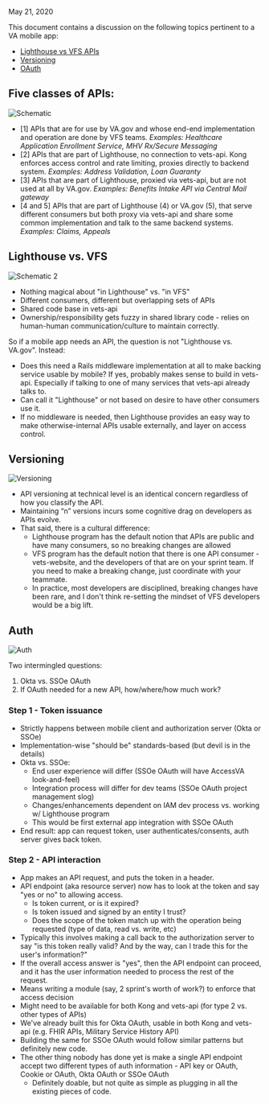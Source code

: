May 21, 2020

This document contains a discussion on the following topics pertinent to a VA mobile app:

- [Lighthouse vs VFS APIs](##lighthouse-vs.-vfs)
- [Versioning](##Versioning)
- [OAuth](##Auth)

## Five classes of APIs:

![Schematic](https://user-images.githubusercontent.com/7320097/82938907-84170780-9f60-11ea-9895-cafc9b984bbe.png)


- [1] APIs that are for use by VA.gov and whose end-end implementation and operation are done by VFS teams. 
_Examples: Healthcare Application Enrollment Service, MHV Rx/Secure Messaging_
- [2] APIs that are part of Lighthouse, no connection to vets-api. Kong enforces access control and rate limiting, proxies directly to backend system.
_Examples: Address Validation, Loan Guaranty_
- [3] APIs that are part of Lighthouse, proxied via vets-api, but are not used at all by VA.gov.
_Examples: Benefits Intake API via Central Mail gateway_
- [4 and 5] APIs that are part of Lighthouse (4) or VA.gov (5), that serve different consumers but both proxy via vets-api and share some common implementation and talk to the same backend systems.
_Examples: Claims, Appeals_


## Lighthouse vs. VFS

![Schematic 2](https://user-images.githubusercontent.com/7320097/82939134-e2dc8100-9f60-11ea-9d28-6e389abbe0d1.png)

- Nothing magical about "in Lighthouse" vs. "in VFS"
- Different consumers, different but overlapping sets of APIs
- Shared code base in vets-api
- Ownership/responsibility gets fuzzy in shared library code - relies on human-human communication/culture to maintain correctly.

So if a mobile app needs an API, the question is not "Lighthouse vs. VA.gov". Instead:
- Does this need a Rails middleware implementation at all to make backing service usable by mobile? If yes, probably makes sense to build in vets-api. Especially if talking to one of many services that vets-api already talks to.
- Can call it "Lighthouse" or not based on desire to have other consumers use it. 
- If no middleware is needed, then Lighthouse provides an easy way to make otherwise-internal APIs usable externally, and layer on access control.

## Versioning

![Versioning](https://user-images.githubusercontent.com/7320097/82939411-554d6100-9f61-11ea-96fd-224963da394b.png)

- API versioning at technical level is an identical concern regardless of how you classify the API.
- Maintaining “n” versions incurs some cognitive drag on developers as APIs evolve.
- That said, there is a cultural difference:
  - Lighthouse program has the default notion that APIs are public and have many consumers, so no breaking changes are allowed
  - VFS program has the default notion that there is one API consumer - vets-website, and the developers of that are on your sprint team. If you need to make a breaking change, just coordinate with your teammate. 
  - In practice, most developers are disciplined, breaking changes have been rare, and I don't think re-setting the mindset of VFS developers would be a big lift.

## Auth
![Auth](https://user-images.githubusercontent.com/7320097/82939627-9f364700-9f61-11ea-8412-2980d67d0b64.png)

Two intermingled questions: 
1. Okta vs. SSOe OAuth
2. If OAuth needed for a new API, how/where/how much work?

### Step 1 - Token issuance
- Strictly happens between mobile client and authorization server (Okta or SSOe)
- Implementation-wise "should be" standards-based (but devil is in the details)
- Okta vs. SSOe:
  - End user experience will differ (SSOe OAuth will have AccessVA look-and-feel)
  - Integration process will differ for dev teams (SSOe OAuth project management slog)
  - Changes/enhancements dependent on IAM dev process vs. working w/ Lighthouse program
  - This would be first external app integration with SSOe OAuth
 - End result: app can request token, user authenticates/consents, auth server gives back token. 
 
 ### Step 2 - API interaction
 
- App makes an API request, and puts the token in a header.
- API endpoint (aka resource server) now has to look at the token and say "yes or no" to allowing access.
  - Is token current, or is it expired?
  - Is token issued and signed by an entity I trust?
  - Does the scope of the token match up with the operation being requested (type of data, read vs. write, etc)
- Typically this involves making a call back to the authorization server to say "is this token really valid? And by the way, can I trade this for the user's information?"
- If the overall access answer is "yes", then the API endpoint can proceed, and it has the user information needed to process the rest of the request.
- Means writing a module (say, 2 sprint's worth of work?) to enforce that access decision
- Might need to be available for both Kong and vets-api (for type 2 vs. other types of APIs)
- We've already built this for Okta OAuth, usable in both Kong and vets-api (e.g. FHIR APIs, Military Service History API)
- Building the same for SSOe OAuth would follow similar patterns but definitely new code.
- The other thing nobody has done yet is make a single API endpoint accept two different types of auth information - API key or OAuth, Cookie or OAuth, Okta OAuth or SSOe OAuth
  - Definitely doable, but not quite as simple as plugging in all the existing pieces of code.


